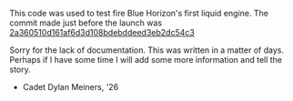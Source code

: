 This code was used to test fire Blue Horizon's first liquid engine. The commit made just before the launch was [2a360510d161af6d3d108bdebddeed3eb2dc54c3](https://github.com/USAFA-Blue-Horizon/mojave-sphinx-gsea/commit/2a360510d161af6d3d108bdebddeed3eb2dc54c3)

Sorry for the lack of documentation. This was written in a matter of days. Perhaps if I have some time I will add some more information and tell the story.
- Cadet Dylan Meiners, '26